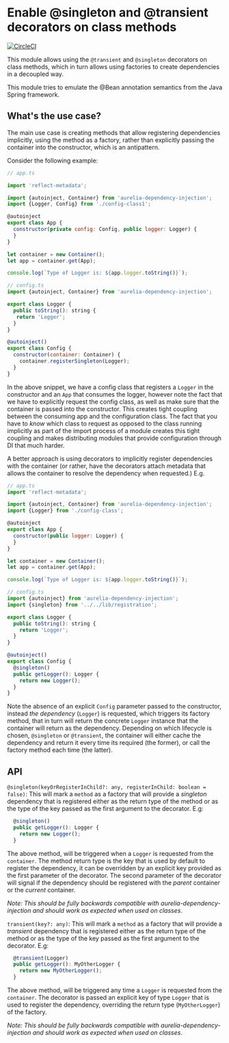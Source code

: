 # Enable @singleton and @transient decorators on class methods

[![CircleCI](https://circleci.com/gh/dryajov/aurelia-factory-methods/tree/master.svg?style=svg)](https://circleci.com/gh/dryajov/aurelia-factory-methods/tree/master)

This module allows using the `@transient` and `@singleton` decorators on class methods, which in turn allows using factories to create dependencies in a decoupled way.

This module tries to emulate the @Bean annotation semantics from the Java Spring framework.

## What's the use case?

The main use case is creating methods that allow registering dependencies implicitly, using the method as a factory, rather than explicitly passing the container into the constructor, which is an antipattern.

Consider the following example:

```javascript
// app.ts

import 'reflect-metadata';

import {autoinject, Container} from 'aurelia-dependency-injection';
import {Logger, Config} from './config-class1';

@autoinject
export class App {
  constructor(private config: Config, public logger: Logger) {
  }
}

let container = new Container();
let app = container.get(App);

console.log(`Type of Logger is: ${app.logger.toString()}`);

// config.ts
import {autoinject, Container} from 'aurelia-dependency-injection';

export class Logger {
  public toString(): string {
   return 'Logger';
  }
}

@autoinject()
export class Config {
  constructor(container: Container) {
    container.registerSingleton(Logger);
  }
}
```

In the above snippet, we have a config class that registers a `Logger` in the constructor and an `App` that consumes the logger, however note the fact that we have to explicitly request the config class, as well as make sure that the container is passed into the constructor. This creates tight coupling between the consuming app and the configuration class. The fact that you have to _know_ which class to request as opposed to the class running implicitly as part of the import process of a module creates this tight coupling and makes distributing modules that provide configuration through DI that much harder.

A better approach is using decorators to implicitly register dependencies with the container (or rather, have the decorators attach metadata that allows the container to resolve the dependency when requested.) E.g.

```javascript
// app.ts
import 'reflect-metadata';

import {autoinject, Container} from 'aurelia-dependency-injection';
import {Logger} from './config-class';

@autoinject
export class App {
  constructor(public logger: Logger) {
  }
}

let container = new Container();
let app = container.get(App);

console.log(`Type of Logger is: ${app.logger.toString()}`);

// config.ts
import {autoinject} from 'aurelia-dependency-injection';
import {singleton} from '../../lib/registration';

export class Logger {
  public toString(): string {
    return 'Logger';
  }
}

@autoinject()
export class Config {
  @singleton()
  public getLogger(): Logger {
    return new Logger();
  }
}

````

Note the absence of an explicit `Config` parameter passed to the constructor, instead _the dependency_ (`Logger`) is requested, which triggers its factory method, that in turn will return the concrete `Logger` instance that the container will return as the dependency. Depending on which lifecycle is chosen, `@singleton` or `@transient`, the container will either cache the dependency and return it every time its required (the former), or call the factory method each time (the latter).

## API

`@singleton(keyOrRegisterInChild?: any, registerInChild: boolean = false)`: This will mark a `method` as a factory that will provide a _singleton_ dependency that is registered either as the return type of the method or as the type of the key passed as the first argument to the decorator. E.g:

```javascript
  @singleton()
  public getLogger(): Logger {
    return new Logger();
  }

```

The above method, will be triggered when a `Logger` is requested from the `container`. The method return type is the key that is used by default to register the dependency, it can be overridden by an explicit key provided as the first parameter of the decorator. The second parameter of the decorator will signal if the dependency should be registered with the _parent_ container or the _current_ container.

_Note: This should be fully backwards compatible with aurelia-dependency-injection and should work as expected when used on classes_.

`transient(key?: any)`: This will mark a `method` as a factory that will provide a _transient_ dependency that is registered either as the return type of the method or as the type of the key passed as the first argument to the decorator. E.g:

```javascript
  @transient(Logger)
  public getLogger(): MyOtherLogger {
    return new MyOtherLogger();
  }
```

The above method, will be triggered any time a `Logger` is requested from the `container`. The decorator is passed an explicit key of type `Logger` that is used to register the dependency, overriding the return type (`MyOtherLogger`) of the factory.

_Note: This should be fully backwards compatible with aurelia-dependency-injection and should work as expected when used on classes_.
